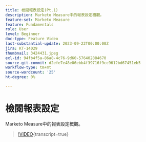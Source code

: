 ```yaml
---
title: 檢閱報表設定(Pt.1)
description: Marketo Measure中的報表設定概觀。
feature-set: Marketo Measure
feature: Fundamentals
role: User
level: Beginner
doc-type: Feature Video
last-substantial-update: 2023-09-22T00:00:00Z
jira: KT-14029
thumbnail: 3424431.jpeg
exl-id: 94fb4f5a-86a8-4c76-9d60-576402884670
source-git-commit: d2efe7e48e06ebb4f39716f9cc9612bd67451eb5
workflow-type: tm+mt
source-wordcount: '25'
ht-degree: 0%

---
```


# 檢閱報表設定

Marketo Measure中的報表設定概觀。

>[!VIDEO](https://video.tv.adobe.com/v/3424431/?learn=on){transcript=true}

